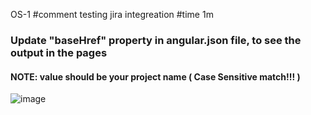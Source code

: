 OS-1 #comment testing jira integreation #time 1m

### Update "baseHref" property in angular.json file, to see the output in the pages

#### NOTE: value should be your project name ( Case Sensitive match!!! )

![image](https://user-images.githubusercontent.com/13028448/165002987-1f4d69f4-a79b-43c3-8dc8-58c908e724b5.png)
